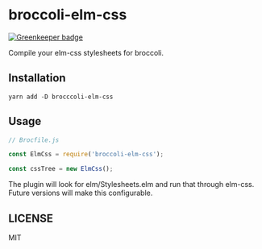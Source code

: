# broccoli-elm-css

[![Greenkeeper badge](https://badges.greenkeeper.io/dustinfarris/broccoli-elm-css.svg)](https://greenkeeper.io/)

Compile your elm-css stylesheets for broccoli.

## Installation

```
yarn add -D brocccoli-elm-css
```


## Usage

```js
// Brocfile.js

const ElmCss = require('broccoli-elm-css');

const cssTree = new ElmCss();
```


The plugin will look for elm/Stylesheets.elm and run that through elm-css.  Future versions will make this configurable.


## LICENSE

MIT
